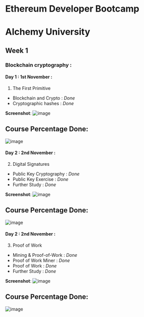 # Ethereum Developer Bootcamp
# Alchemy University
## Week 1
### Blockchain cryptography : 
#### Day 1 : 1st November : 
1. The First Primitive 
  * Blockchain and Crypto : *Done*
  * Cryptographic hashes : *Done*

**Screenshot**:
    ![image](https://github.com/gunjanvjangra/Mentorship-Cohort-1.0/assets/124075942/fdd61d3e-9f29-4c5c-9222-4a5c3a932a3d)

## Course Percentage Done: 
![image](https://github.com/gunjanvjangra/Mentorship-Cohort-1.0/assets/124075942/583b9dad-0e3a-40e8-bf51-87734097627f)

#### Day 2 : 2nd November : 
2. Digital Signatures
  * Public Key Cryptography : *Done*
  * Public Key Exercise : *Done*
  * Further Study : *Done*

**Screenshot**:
 ![image](https://github.com/gunjanvjangra/Mentorship-Cohort-1.0/assets/124075942/c0a5e010-675b-4aa5-a104-da6523e2d64b)
 
## Course Percentage Done: 
![image](https://github.com/gunjanvjangra/Mentorship-Cohort-1.0/assets/124075942/cc257daa-e51d-4c31-9301-6742ab97abf9)

#### Day 2 : 2nd November : 
3. Proof of Work
  * Mining & Proof-of-Work : *Done*
  * Proof of Work Miner : *Done*
  * Proof of Work : *Done*
  * Further Study : *Done*

**Screenshot**:
![image](https://github.com/gunjanvjangra/Mentorship-Cohort-1.0/assets/124075942/85f1870e-1b40-4405-9aed-d02426ab04d5)

## Course Percentage Done:
![image](https://github.com/gunjanvjangra/Mentorship-Cohort-1.0/assets/124075942/db5dd926-5a16-46df-b3ed-5a9cc650b379)

